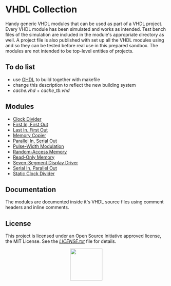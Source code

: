 # VHDL Collection

Handy generic VHDL modules that can be used as part of a VHDL project. Every VHDL module has been simulated and works as intended. Test bench files of the simulation are included in the module's appropriate directory as well. A project file is also published with set up all the VHDL modules using and so they can be tested before real use in this prepared sandbox. The modules are not intended to be top-level entities of projects.

## To do list
* use [GHDL](https://github.com/ghdl/ghdl) to build together with makefile
* change this description to reflect the new building system
* *cache.vhd* + *cache_tb.vhd*

## Modules
* [Clock Divider](clk_divider)
* [First In, First Out](fifo)
* [Last In, First Out](lifo)
* [Memory Copier](mem_copier)
* [Parallel In, Serial Out](piso)
* [Pulse-Width Modulation](pwm)
* [Random-Access Memory](ram)
* [Read-Only Memory](rom)
* [Seven-Segment Display Driver](seg7_driver)
* [Serial In, Parallel Out](sipo)
* [Static Clock Divider](static_clk_divider)

## Documentation

The modules are documented inside it's VHDL source files using comment headers and inline comments.

## License

This project is licensed under an Open Source Initiative approved license, the MIT License. See the [*LICENSE.txt*](LICENSE.txt) file for details.

<p align="center">
  <a href="http://opensource.org/">
    <img src="https://opensource.org/files/osi_logo_bold_300X400_90ppi.png" width="100">
  </a>
</p>
